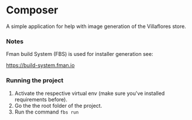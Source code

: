 
# Composer

A simple application for help with image generation of the Villaflores store.


### Notes

Fman build System (FBS) is used for installer generation see: 

https://build-system.fman.io
  
### Running the project

1. Activate the respective virtual env (make sure you've installed requirements before).
2. Go the the root folder of the project.
3. Run the command `fbs run`  
